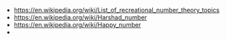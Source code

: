 * https://en.wikipedia.org/wiki/List_of_recreational_number_theory_topics
* https://en.wikipedia.org/wiki/Harshad_number
* https://en.wikipedia.org/wiki/Happy_number
* 